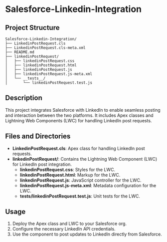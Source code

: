 # Salesforce-Linkedin-Integration

## Project Structure

```
Salesforce-Linkedin-Integration/
├── LinkedinPostRequest.cls
├── LinkedinPostRequest.cls-meta.xml
├── README.md
├── linkedinPostRequest/
│   ├── linkedinPostRequest.css
│   ├── linkedinPostRequest.html
│   ├── linkedinPostRequest.js
│   ├── linkedinPostRequest.js-meta.xml
│   └── __tests__/
│       └── linkedinPostRequest.test.js
```

## Description
This project integrates Salesforce with LinkedIn to enable seamless posting and interaction between the two platforms. It includes Apex classes and Lightning Web Components (LWC) for handling LinkedIn post requests.

## Files and Directories
- **LinkedinPostRequest.cls**: Apex class for handling LinkedIn post requests.
- **linkedinPostRequest/**: Contains the Lightning Web Component (LWC) for LinkedIn post integration.
  - **linkedinPostRequest.css**: Styles for the LWC.
  - **linkedinPostRequest.html**: Markup for the LWC.
  - **linkedinPostRequest.js**: JavaScript controller for the LWC.
  - **linkedinPostRequest.js-meta.xml**: Metadata configuration for the LWC.
  - **__tests__/linkedinPostRequest.test.js**: Unit tests for the LWC.

## Usage
1. Deploy the Apex class and LWC to your Salesforce org.
2. Configure the necessary LinkedIn API credentials.
3. Use the component to post updates to LinkedIn directly from Salesforce.